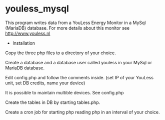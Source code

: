# youless_mysql

This program writes data from a YouLess Energy Monitor in a MySql (MariaDB) database. For more details about this monitor see http://www.youless.nl

* Installation

Copy the three php files to a directory of your choice. 

Create a database and a database user called youless in your MySql or MariaDB database.

Edit config.php and follow the comments inside. 
(set IP of your YouLess unit, set DB credits, name your device)

It is possible to maintain multible devices. See config.php

Create the tables in DB by starting tables.php.

Create a cron job for starting php reading php in an interval of your choice.

